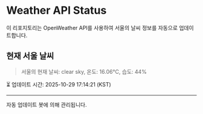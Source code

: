 
# Weather API Status

이 리포지토리는 OpenWeather API를 사용하여 서울의 날씨 정보를 자동으로 업데이트합니다.

## 현재 서울 날씨
> 서울의 현재 날씨: clear sky, 온도: 16.06°C, 습도: 44%

⏳ 업데이트 시간: 2025-10-29 17:14:21 (KST)

---
자동 업데이트 봇에 의해 관리됩니다.
